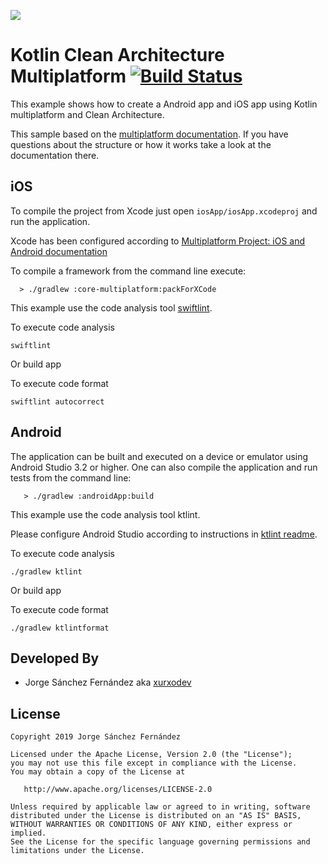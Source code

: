 ![](http://xurxodev.com/content/images/2017/04/xurxodev-readme.png) 
# Kotlin Clean Architecture Multiplatform [![Build Status](https://travis-ci.org/xurxodev/kotlin-clean-architecture-multiplatform.svg?branch=master)](https://travis-ci.org/xurxodev/kotlin-clean-architecture-multiplatform/)

This example shows how to create a Android app and iOS app using Kotlin multiplatform and Clean Architecture.

This sample based on the [multiplatform documentation](http://kotlinlang.org/docs/reference/multiplatform.html).
If you have questions about the structure or how it works take a look at the documentation there.


## iOS

To compile the project from Xcode just open `iosApp/iosApp.xcodeproj` and run the application.

Xcode has been configured according to [Multiplatform Project: iOS and Android documentation](https://kotlinlang.org/docs/tutorials/native/mpp-ios-android.html)

To compile a framework from the command line execute:

```
  > ./gradlew :core-multiplatform:packForXCode
```

This example use the code analysis tool [swiftlint](https://github.com/realm/SwiftLint).

To execute code analysis

```shell
swiftlint 
```
Or build app

To execute code format

```shell
swiftlint autocorrect
```

## Android

The application can be built and executed on a device or emulator using Android Studio 3.2 or higher.
One can also compile the application and run tests from the command line:

```
   > ./gradlew :androidApp:build
```

This example use the code analysis tool ktlint.

Please configure Android Studio according to instructions in [ktlint readme](https://github.com/shyiko/ktlint).

To execute code analysis

```shell
./gradlew ktlint 
```

Or build app

To execute code format

```shell
./gradlew ktlintformat
```

## Developed By

* Jorge Sánchez Fernández aka [xurxodev](https://twitter.com/xurxodev)

## License


    Copyright 2019 Jorge Sánchez Fernández

    Licensed under the Apache License, Version 2.0 (the "License");
    you may not use this file except in compliance with the License.
    You may obtain a copy of the License at

       http://www.apache.org/licenses/LICENSE-2.0

    Unless required by applicable law or agreed to in writing, software
    distributed under the License is distributed on an "AS IS" BASIS,
    WITHOUT WARRANTIES OR CONDITIONS OF ANY KIND, either express or implied.
    See the License for the specific language governing permissions and
    limitations under the License.
